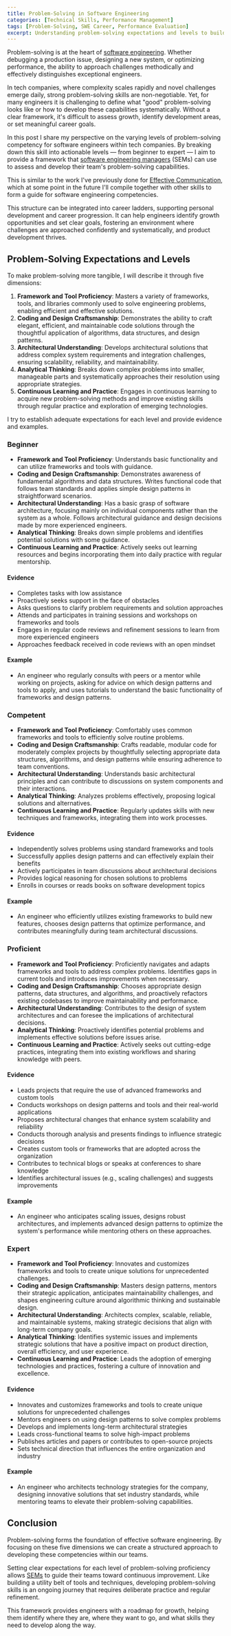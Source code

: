 ```yaml
---
title: Problem-Solving in Software Engineering
categories: [Technical Skills, Performance Management]
tags: [Problem-Solving, SWE Career, Performance Evaluation]
excerpt: Understanding problem-solving expectations and levels to build a robust engineering toolkit and advance your career.
---
```


Problem-solving is at the heart of [software engineering](/swe). Whether debugging a production issue, designing a new system, or optimizing performance, the ability to approach challenges methodically and effectively distinguishes exceptional engineers.

In tech companies, where complexity scales rapidly and novel challenges emerge daily, strong problem-solving skills are non-negotiable. Yet, for many engineers it is challenging to define what "good" problem-solving looks like or how to develop these capabilities systematically. Without a clear framework, it's difficult to assess growth, identify development areas, or set meaningful career goals.

In this post I share my perspective on the varying levels of problem-solving competency for software engineers within tech companies. By breaking down this skill into actionable levels — from beginner to expert — I aim to provide a framework that [software engineering managers](/mgmt/sem/sem-role) (SEMs) can use to assess and develop their team's problem-solving capabilities.

This is similar to the work I've previously done for [Effective Communication](/effective-communication-swe), which at some point in the future I'll compile together with other skills to form a guide for software engineering competencies.

This structure can be integrated into career ladders, supporting personal development and career progression. It can help engineers identify growth opportunities and set clear goals, fostering an environment where challenges are approached confidently and systematically, and product development thrives.

## Problem-Solving Expectations and Levels

To make problem-solving more tangible, I will describe it through five dimensions:

1. **Framework and Tool Proficiency**: Masters a variety of frameworks, tools, and libraries commonly used to solve engineering problems, enabling efficient and effective solutions.
2. **Coding and Design Craftsmanship**: Demonstrates the ability to craft elegant, efficient, and maintainable code solutions through the thoughtful application of algorithms, data structures, and design patterns.
3. **Architectural Understanding**: Develops architectural solutions that address complex system requirements and integration challenges, ensuring scalability, reliability, and maintainability.
4. **Analytical Thinking**: Breaks down complex problems into smaller, manageable parts and systematically approaches their resolution using appropriate strategies.
5. **Continuous Learning and Practice**: Engages in continuous learning to acquire new problem-solving methods and improve existing skills through regular practice and exploration of emerging technologies.

I try to establish adequate expectations for each level and provide evidence and examples.

### Beginner

- **Framework and Tool Proficiency**: Understands basic functionality and can utilize frameworks and tools with guidance.
- **Coding and Design Craftsmanship**: Demonstrates awareness of fundamental algorithms and data structures. Writes functional code that follows team standards and applies simple design patterns in straightforward scenarios.
- **Architectural Understanding**: Has a basic grasp of software architecture, focusing mainly on individual components rather than the system as a whole. Follows architectural guidance and design decisions made by more experienced engineers.
- **Analytical Thinking**: Breaks down simple problems and identifies potential solutions with some guidance.
- **Continuous Learning and Practice**: Actively seeks out learning resources and begins incorporating them into daily practice with regular mentorship.

#### Evidence

- Completes tasks with low assistance
- Proactively seeks support in the face of obstacles
- Asks questions to clarify problem requirements and solution approaches
- Attends and participates in training sessions and workshops on frameworks and tools
- Engages in regular code reviews and refinement sessions to learn from more experienced engineers
- Approaches feedback received in code reviews with an open mindset

#### Example

- An engineer who regularly consults with peers or a mentor while working on projects, asking for advice on which design patterns and tools to apply, and uses tutorials to understand the basic functionality of frameworks and design patterns.

### Competent

- **Framework and Tool Proficiency**: Comfortably uses common frameworks and tools to efficiently solve routine problems.
- **Coding and Design Craftsmanship**: Crafts readable, modular code for moderately complex projects by thoughtfully selecting appropriate data structures, algorithms, and design patterns while ensuring adherence to team conventions.
- **Architectural Understanding**: Understands basic architectural principles and can contribute to discussions on system components and their interactions.
- **Analytical Thinking**: Analyzes problems effectively, proposing logical solutions and alternatives.
- **Continuous Learning and Practice**: Regularly updates skills with new techniques and frameworks, integrating them into work processes.

#### Evidence

- Independently solves problems using standard frameworks and tools
- Successfully applies design patterns and can effectively explain their benefits
- Actively participates in team discussions about architectural decisions
- Provides logical reasoning for chosen solutions to problems
- Enrolls in courses or reads books on software development topics

#### Example

- An engineer who efficiently utilizes existing frameworks to build new features, chooses design patterns that optimize performance, and contributes meaningfully during team architectural discussions.

### Proficient

- **Framework and Tool Proficiency**: Proficiently navigates and adapts frameworks and tools to address complex problems. Identifies gaps in current tools and introduces improvements when necessary.
- **Coding and Design Craftsmanship**: Chooses appropriate design patterns, data structures, and algorithms, and proactively refactors existing codebases to improve maintainability and performance.
- **Architectural Understanding**: Contributes to the design of system architectures and can foresee the implications of architectural decisions.
- **Analytical Thinking**: Proactively identifies potential problems and implements effective solutions before issues arise.
- **Continuous Learning and Practice**: Actively seeks out cutting-edge practices, integrating them into existing workflows and sharing knowledge with peers.

#### Evidence

- Leads projects that require the use of advanced frameworks and custom tools
- Conducts workshops on design patterns and tools and their real-world applications
- Proposes architectural changes that enhance system scalability and reliability
- Conducts thorough analysis and presents findings to influence strategic decisions
- Creates custom tools or frameworks that are adopted across the organization
- Contributes to technical blogs or speaks at conferences to share knowledge
- Identifies architectural issues (e.g., scaling challenges) and suggests improvements

#### Example

- An engineer who anticipates scaling issues, designs robust architectures, and implements advanced design patterns to optimize the system's performance while mentoring others on these approaches.

### Expert

- **Framework and Tool Proficiency**: Innovates and customizes frameworks and tools to create unique solutions for unprecedented challenges.
- **Coding and Design Craftsmanship**: Masters design patterns, mentors their strategic application, anticipates maintainability challenges, and shapes engineering culture around algorithmic thinking and sustainable design.
- **Architectural Understanding**: Architects complex, scalable, reliable, and maintainable systems, making strategic decisions that align with long-term company goals.
- **Analytical Thinking**: Identifies systemic issues and implements strategic solutions that have a positive impact on product direction, overall efficiency, and user experience.
- **Continuous Learning and Practice**: Leads the adoption of emerging technologies and practices, fostering a culture of innovation and excellence.

#### Evidence

- Innovates and customizes frameworks and tools to create unique solutions for unprecedented challenges
- Mentors engineers on using design patterns to solve complex problems
- Develops and implements long-term architectural strategies
- Leads cross-functional teams to solve high-impact problems
- Publishes articles and papers or contributes to open-source projects
- Sets technical direction that influences the entire organization and industry

#### Example

- An engineer who architects technology strategies for the company, designing innovative solutions that set industry standards, while mentoring teams to elevate their problem-solving capabilities.

## Conclusion

Problem-solving forms the foundation of effective software engineering. By focusing on these five dimensions we can create a structured approach to developing these competencies within our teams.

Setting clear expectations for each level of problem-solving proficiency allows [SEMs](/mgmt/sem/sem-role) to guide their teams toward continuous improvement. Like building a utility belt of tools and techniques, developing problem-solving skills is an ongoing journey that requires deliberate practice and regular refinement.

This framework provides engineers with a roadmap for growth, helping them identify where they are, where they want to go, and what skills they need to develop along the way.